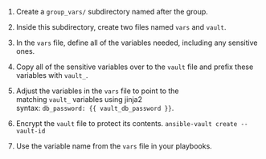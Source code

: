 1. Create a `group_vars/` subdirectory named after the group.

2. Inside this subdirectory, create two files named `vars` and `vault`.

3. In the `vars` file, define all of the variables needed, including any sensitive ones.

4. Copy all of the sensitive variables over to the `vault` file and prefix these variables with `vault_`.

5. Adjust the variables in the `vars` file to point to the matching `vault_` variables using jinja2 syntax: `db_password: {{ vault_db_password }}`.

6. Encrypt the `vault` file to protect its contents.
`ansible-vault create --vault-id`
7. Use the variable name from the `vars` file in your playbooks.